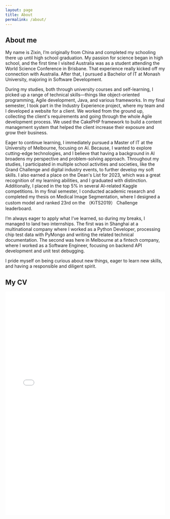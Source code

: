 ```yaml
---
layout: page
title: About
permalink: /about/
---
```


## About me
My name is Zixin, I’m originally from China and completed my schooling there up until high school graduation. My passion for science began in high school, and the first time I visited Australia was as a student attending the World Science Conference in Brisbane. That experience really kicked off my connection with Australia. After that, I pursued a Bachelor of IT at Monash University, majoring in Software Development.

During my studies, both through university courses and self-learning, I picked up a range of technical skills—things like object-oriented programming, Agile development, Java, and various frameworks. In my final semester, I took part in the Industry Experience project, where my team and I developed a website for a client. We worked from the ground up, collecting the client's requirements and going through the whole Agile development process. We used the CakePHP framework to build a content management system that helped the client increase their exposure and grow their business.

Eager to continue learning, I immediately pursued a Master of IT at the University of Melbourne, focusing on AI. Because, I wanted to explore cutting-edge technologies, and I believe that having a background in AI broadens my perspective and problem-solving approach. Throughout my studies, I participated in multiple school activities and societies, like the Grand Challenge and digital industry events, to further develop my soft skills. I also earned a place on the Dean's List for 2023, which was a great recognition of my learning abilities, and I graduated with distinction. Additionally, I placed in the top 5% in several AI-related Kaggle competitions. In my final semester, I conducted academic research and completed my thesis on Medical Image Segmentation, where I designed a custom model and ranked 23rd on the （KiTS2019） Challenge leaderboard.

I’m always eager to apply what I’ve learned, so during my breaks, I managed to land two internships. The first was in Shanghai at a multinational company where I worked as a Python Developer, processing chip test data with PyMongo and writing the related technical documentation. The second was here in Melbourne at a fintech company, where I worked as a Software Engineer, focusing on backend API development and unit test debugging.

I pride myself on being curious about new things, eager to learn new skills, and having a responsible and diligent spirit.



## My CV

<embed src="/cv.pdf" width="100%" height="700px" type="application/pdf">